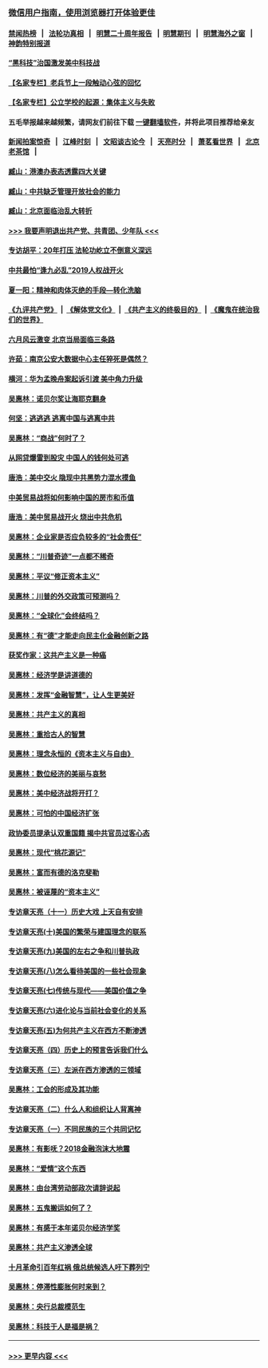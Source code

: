 ### [微信用户指南，使用浏览器打开体验更佳](https://github.com/gfw-breaker/banned-news1/blob/master/indexes/wechat-guide.md?t=0)
#### [禁闻热榜](热点新闻.md?t=0)  &nbsp;&nbsp;|&nbsp;&nbsp; [法轮功真相](https://github.com/gfw-breaker/truth/blob/master/README.md?t=0) &nbsp;&nbsp;|&nbsp;&nbsp; [明慧二十周年报告](https://github.com/gfw-breaker/mh-reports/blob/master/README.md?t=0) &nbsp;&nbsp;|&nbsp;&nbsp;[明慧期刊](https://github.com/gfw-breaker/mh-qikan) &nbsp;&nbsp;|&nbsp;&nbsp; [明慧海外之窗](https://github.com/gfw-breaker/mh-news/blob/master/README.md?t=0) &nbsp;&nbsp;|&nbsp;&nbsp; [神韵特别报道](https://github.com/gfw-breaker/mh-news/blob/master/shenyun.md?t=0)
#### [“黑科技”治国激发美中科技战](../pages/nsc423/n11638056.md?t=02041133) 
#### [【名家专栏】老兵节上一段触动心弦的回忆](../pages/nsc423/n11646016.md?t=02041133) 
#### [【名家专栏】公立学校的起源：集体主义与失败](../pages/nsc423/n11601833.md?t=02041133) 
#### 五毛举报越来越频繁，请网友们前往下载 [一键翻墙软件](https://github.com/gfw-breaker/ssr-accounts)，并将此项目推荐给亲友
#### [新闻拍案惊奇](https://github.com/gfw-breaker/banned-news1/blob/master/pages/link4.md) &nbsp;&nbsp;|&nbsp;&nbsp; [江峰时刻](https://github.com/gfw-breaker/banned-news1/blob/master/pages/link4.md) &nbsp;&nbsp;|&nbsp;&nbsp; [文昭谈古论今](https://github.com/gfw-breaker/banned-news1/blob/master/pages/link4.md) &nbsp;&nbsp;|&nbsp;&nbsp; [天亮时分](https://github.com/gfw-breaker/banned-news1/blob/master/pages/link4.md) &nbsp;&nbsp;|&nbsp;&nbsp; [萧茗看世界](https://github.com/gfw-breaker/banned-news1/blob/master/pages/link4.md) &nbsp;&nbsp;|&nbsp;&nbsp; [北京老茶馆](https://github.com/gfw-breaker/banned-news1/blob/master/pages/link4.md) &nbsp;&nbsp;|&nbsp;&nbsp; 
#### [臧山：港澳办表态透露四大关键](../pages/nsc423/n11421628.md?t=02041133) 
#### [臧山：中共缺乏管理开放社会的能力](../pages/nsc423/n11407457.md?t=02041133) 
#### [臧山：北京面临治乱大转折](../pages/nsc423/n11406895.md?t=02041133) 
#### [>>> 我要声明退出共产党、共青团、少年队 <<<](https://github.com/begood0513/goodnews/blob/master/quit/letter.md) 
#### [专访胡平：20年打压 法轮功屹立不倒意义深远](../pages/nsc423/n11398800.md?t=02041133) 
#### [中共最怕“逢九必乱”2019人权战开火](../pages/nsc423/n11385248.md?t=02041133) 
#### [夏一阳：精神和肉体灭绝的手段—转化洗脑](../pages/nsc423/n11368250.md?t=02041133) 
#### [《九评共产党》](https://github.com/begood0513/9ping.md/blob/master/README.md) &nbsp;|&nbsp; [《解体党文化》](../../../../jtdwh.md/blob/master/README.md)  &nbsp;|&nbsp; [《共产主义的终极目的》](../../../../gczydzjmd.md/blob/master/README.md) &nbsp;|&nbsp; [《魔鬼在统治我们的世界》](../../../../mgztzwmdsj.md/blob/master/README.md) 
#### [六月风云激变 北京当局面临三条路](../pages/nsc423/n11313668.md?t=02041133) 
#### [许茹：南京公安大数据中心主任猝死是偶然？](../pages/nsc423/n11064744.md?t=02041133) 
#### [横河：华为孟晚舟案起诉引渡 美中角力升级](../pages/nsc423/n11027230.md?t=02041133) 
#### [吴惠林：诺贝尔奖让海耶克翻身](../pages/nsc423/n10890049.md?t=02041133) 
#### [何坚：逃逃逃 逃离中国与逃离中共](../pages/nsc423/n10592891.md?t=02041133) 
#### [吴惠林：“商战”何时了？](../pages/nsc423/n10573558.md?t=02041133) 
#### [从网贷爆雷到股灾 中国人的钱何处可逃](../pages/nsc423/n10572800.md?t=02041133) 
#### [唐浩：美中交火 隐现中共黑势力混水摸鱼](../pages/nsc423/n10544040.md?t=02041133) 
#### [中美贸易战将如何影响中国的房市和币值](../pages/nsc423/n10543697.md?t=02041133) 
#### [唐浩：美中贸易战开火 烧出中共危机](../pages/nsc423/n10540126.md?t=02041133) 
#### [吴惠林：企业家是否应负较多的“社会责任”](../pages/nsc423/n10535022.md?t=02041133) 
#### [吴惠林：“川普奇迹”一点都不稀奇](../pages/nsc423/n10512808.md?t=02041133) 
#### [吴惠林：平议“修正资本主义”](../pages/nsc423/n10495724.md?t=02041133) 
#### [吴惠林：川普的外交政策可预测吗？](../pages/nsc423/n10462387.md?t=02041133) 
#### [吴惠林：“全球化”会终结吗？](../pages/nsc423/n10452838.md?t=02041133) 
#### [吴惠林：有“德”才能走向民主化金融创新之路](../pages/nsc423/n10432292.md?t=02041133) 
#### [获奖作家：这共产主义是一种癌](../pages/nsc423/n10431541.md?t=02041133) 
#### [吴惠林：经济学是讲道德的](../pages/nsc423/n10398014.md?t=02041133) 
#### [吴惠林：发挥“金融智慧”，让人生更美好](../pages/nsc423/n10375019.md?t=02041133) 
#### [吴惠林：共产主义的真相](../pages/nsc423/n10351394.md?t=02041133) 
#### [吴惠林：重拾古人的智慧](../pages/nsc423/n10337691.md?t=02041133) 
#### [吴惠林：理念永恒的《资本主义与自由》](../pages/nsc423/n10316274.md?t=02041133) 
#### [吴惠林：数位经济的美丽与哀愁](../pages/nsc423/n10292946.md?t=02041133) 
#### [吴惠林：美中经济战将开打？](../pages/nsc423/n10258825.md?t=02041133) 
#### [吴惠林：可怕的中国经济扩张](../pages/nsc423/n10219147.md?t=02041133) 
#### [政协委员提承认双重国籍 揭中共官员过客心态](../pages/nsc423/n10208809.md?t=02041133) 
#### [吴惠林：现代“桃花源记”](../pages/nsc423/n10185234.md?t=02041133) 
#### [吴惠林：富而有德的洛克斐勒](../pages/nsc423/n10142264.md?t=02041133) 
#### [吴惠林：被诬蔑的“资本主义”](../pages/nsc423/n10124816.md?t=02041133) 
#### [专访章天亮（十一）历史大戏 上天自有安排](../pages/nsc423/n10094905.md?t=02041133) 
#### [专访章天亮(十)美国的繁荣与建国理念的联系](../pages/nsc423/n10094899.md?t=02041133) 
#### [专访章天亮(九)美国的左右之争和川普执政](../pages/nsc423/n10094889.md?t=02041133) 
#### [专访章天亮(八)怎么看待美国的一些社会现象](../pages/nsc423/n10094857.md?t=02041133) 
#### [专访章天亮(七)传统与现代——美国价值之争](../pages/nsc423/n10093140.md?t=02041133) 
#### [专访章天亮(六)进化论与当前社会变化的关系](../pages/nsc423/n10092036.md?t=02041133) 
#### [专访章天亮(五)为何共产主义在西方不断渗透](../pages/nsc423/n10083620.md?t=02041133) 
#### [专访章天亮（四）历史上的预言告诉我们什么](../pages/nsc423/n10083606.md?t=02041133) 
#### [专访章天亮（三）左派在西方渗透的三领域](../pages/nsc423/n10081115.md?t=02041133) 
#### [吴惠林：工会的形成及其功能](../pages/nsc423/n10080633.md?t=02041133) 
#### [专访章天亮（二）什么人和组织让人背离神](../pages/nsc423/n10076637.md?t=02041133) 
#### [专访章天亮（一）不同民族的三个共同记忆](../pages/nsc423/n10074188.md?t=02041133) 
#### [吴惠林：有影呒？2018金融泡沫大地震](../pages/nsc423/n10040534.md?t=02041133) 
#### [吴惠林：“爱情”这个东西](../pages/nsc423/n10019423.md?t=02041133) 
#### [吴惠林：由台湾劳动部政次请辞说起](../pages/nsc423/n9979679.md?t=02041133) 
#### [吴惠林：五鬼搬运如何了？](../pages/nsc423/n9925338.md?t=02041133) 
#### [吴惠林：有感于本年诺贝尔经济学奖](../pages/nsc423/n9871883.md?t=02041133) 
#### [吴惠林：共产主义渗透全球](../pages/nsc423/n9812748.md?t=02041133) 
#### [十月革命引百年红祸 俄总统候选人吁下葬列宁](../pages/nsc423/n9810182.md?t=02041133) 
#### [吴惠林：停滞性膨胀何时来到？](../pages/nsc423/n9764136.md?t=02041133) 
#### [吴惠林：央行总裁模范生](../pages/nsc423/n9728134.md?t=02041133) 
#### [吴惠林：科技于人是福是祸？](../pages/nsc423/n9672982.md?t=02041133) 

----
#### [ >>> 更早内容 <<< ](../indexes/nsc423-earlier.md)
